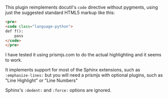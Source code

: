 This plugin reimplements docutil's `code` directive without pygments, using
just the suggested standard HTML5 markup like this:

```HTML
<pre>
<code class="language-python">
def f():
    pass
</code>
</pre>
```

I have tested it using prismjs.com to do the actual highlighting and it seems to work.

It implements support for most of the Sphinx extensions, such as `:emphasize-lines:` but you 
will need a prismjs with optional plugins, such as "Line Highlight" or "Line Numbers"

Sphinx's `:dedent:` and `:force:` options are ignored.
